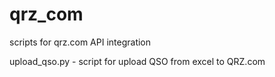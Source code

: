 # qrz_com
scripts for qrz.com API integration

upload_qso.py - script for upload QSO from excel to QRZ.com
